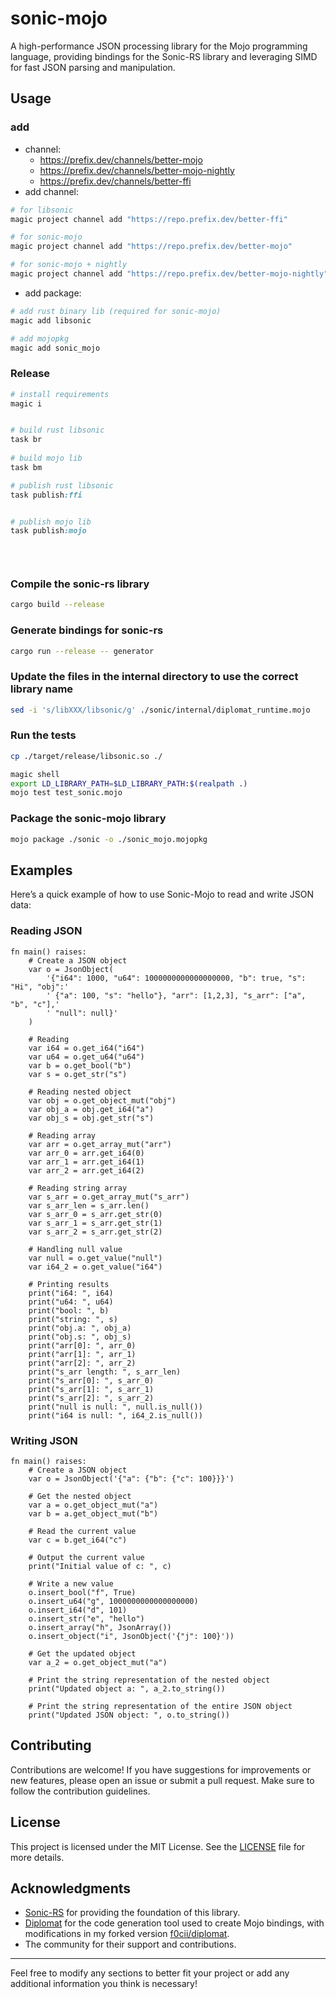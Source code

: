 # sonic-mojo
A high-performance JSON processing library for the Mojo programming language, providing bindings for the Sonic-RS library and leveraging SIMD for fast JSON parsing and manipulation.

## Usage

### add 

- channel: 
  - https://prefix.dev/channels/better-mojo
  - https://prefix.dev/channels/better-mojo-nightly
  - https://prefix.dev/channels/better-ffi
- add channel:

```bash
# for libsonic
magic project channel add "https://repo.prefix.dev/better-ffi" 

# for sonic-mojo
magic project channel add "https://repo.prefix.dev/better-mojo"

# for sonic-mojo + nightly
magic project channel add "https://repo.prefix.dev/better-mojo-nightly"


```

- add package:

```bash
# add rust binary lib (required for sonic-mojo)
magic add libsonic

# add mojopkg
magic add sonic_mojo


```

### Release 

```ruby
# install requirements
magic i


# build rust libsonic 
task br
  
# build mojo lib 
task bm

# publish rust libsonic
task publish:ffi


# publish mojo lib
task publish:mojo 

  
   
```





### Compile the sonic-rs library

```bash
cargo build --release
```

### Generate bindings for sonic-rs

```bash
cargo run --release -- generator
```

### Update the files in the internal directory to use the correct library name

```bash
sed -i 's/libXXX/libsonic/g' ./sonic/internal/diplomat_runtime.mojo
```

### Run the tests

```bash
cp ./target/release/libsonic.so ./

magic shell
export LD_LIBRARY_PATH=$LD_LIBRARY_PATH:$(realpath .)
mojo test test_sonic.mojo
```

### Package the sonic-mojo library

```bash
mojo package ./sonic -o ./sonic_mojo.mojopkg
```

## Examples

Here’s a quick example of how to use Sonic-Mojo to read and write JSON data:

### Reading JSON

```mojo
fn main() raises:
    # Create a JSON object
    var o = JsonObject(
        '{"i64": 1000, "u64": 1000000000000000000, "b": true, "s": "Hi", "obj":'
        ' {"a": 100, "s": "hello"}, "arr": [1,2,3], "s_arr": ["a", "b", "c"],'
        ' "null": null}'
    )

    # Reading
    var i64 = o.get_i64("i64")
    var u64 = o.get_u64("u64")
    var b = o.get_bool("b")
    var s = o.get_str("s")

    # Reading nested object
    var obj = o.get_object_mut("obj")
    var obj_a = obj.get_i64("a")
    var obj_s = obj.get_str("s")

    # Reading array
    var arr = o.get_array_mut("arr")
    var arr_0 = arr.get_i64(0)
    var arr_1 = arr.get_i64(1)
    var arr_2 = arr.get_i64(2)

    # Reading string array
    var s_arr = o.get_array_mut("s_arr")
    var s_arr_len = s_arr.len()
    var s_arr_0 = s_arr.get_str(0)
    var s_arr_1 = s_arr.get_str(1)
    var s_arr_2 = s_arr.get_str(2)

    # Handling null value
    var null = o.get_value("null")
    var i64_2 = o.get_value("i64")

    # Printing results
    print("i64: ", i64)
    print("u64: ", u64)
    print("bool: ", b)
    print("string: ", s)
    print("obj.a: ", obj_a)
    print("obj.s: ", obj_s)
    print("arr[0]: ", arr_0)
    print("arr[1]: ", arr_1)
    print("arr[2]: ", arr_2)
    print("s_arr length: ", s_arr_len)
    print("s_arr[0]: ", s_arr_0)
    print("s_arr[1]: ", s_arr_1)
    print("s_arr[2]: ", s_arr_2)
    print("null is null: ", null.is_null())
    print("i64 is null: ", i64_2.is_null())
```

### Writing JSON

```mojo
fn main() raises:
    # Create a JSON object
    var o = JsonObject('{"a": {"b": {"c": 100}}}')

    # Get the nested object
    var a = o.get_object_mut("a")
    var b = a.get_object_mut("b")

    # Read the current value
    var c = b.get_i64("c")

    # Output the current value
    print("Initial value of c: ", c)

    # Write a new value
    o.insert_bool("f", True)
    o.insert_u64("g", 1000000000000000000)
    o.insert_i64("d", 101)
    o.insert_str("e", "hello")
    o.insert_array("h", JsonArray())
    o.insert_object("i", JsonObject('{"j": 100}'))

    # Get the updated object
    var a_2 = o.get_object_mut("a")

    # Print the string representation of the nested object
    print("Updated object a: ", a_2.to_string())

    # Print the string representation of the entire JSON object
    print("Updated JSON object: ", o.to_string())
```

## Contributing

Contributions are welcome! If you have suggestions for improvements or new features, please open an issue or submit a pull request. Make sure to follow the contribution guidelines.

## License

This project is licensed under the MIT License. See the [LICENSE](LICENSE) file for more details.

## Acknowledgments

- [Sonic-RS](https://github.com/cloudwego/sonic-rs) for providing the foundation of this library.
- [Diplomat](https://github.com/rust-diplomat/diplomat) for the code generation tool used to create Mojo bindings, with modifications in my forked version [f0cii/diplomat](https://github.com/f0cii/diplomat).
- The community for their support and contributions.

---

Feel free to modify any sections to better fit your project or add any additional information you think is necessary!